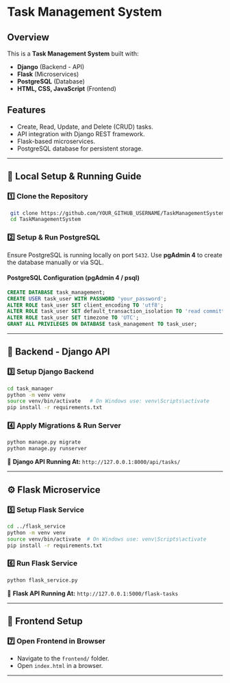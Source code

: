 # Task Management System

## Overview
This is a **Task Management System** built with:
- **Django** (Backend - API)
- **Flask** (Microservices)
- **PostgreSQL** (Database)
- **HTML, CSS, JavaScript** (Frontend)

## Features
- Create, Read, Update, and Delete (CRUD) tasks.
- API integration with Django REST framework.
- Flask-based microservices.
- PostgreSQL database for persistent storage.
---

## 🚀 Local Setup & Running Guide
### **1️⃣ Clone the Repository**
```sh
 git clone https://github.com/YOUR_GITHUB_USERNAME/TaskManagementSystem.git
 cd TaskManagementSystem
```

### **2️⃣ Setup & Run PostgreSQL**
Ensure PostgreSQL is running locally on port `5432`. Use **pgAdmin 4** to create the database manually or via SQL.

#### **PostgreSQL Configuration** (pgAdmin 4 / psql)
```sql
CREATE DATABASE task_management;
CREATE USER task_user WITH PASSWORD 'your_password';
ALTER ROLE task_user SET client_encoding TO 'utf8';
ALTER ROLE task_user SET default_transaction_isolation TO 'read committed';
ALTER ROLE task_user SET timezone TO 'UTC';
GRANT ALL PRIVILEGES ON DATABASE task_management TO task_user;
```

---

## 📌 **Backend - Django API**
### **3️⃣ Setup Django Backend**
```sh
cd task_manager
python -m venv venv
source venv/bin/activate   # On Windows use: venv\Scripts\activate
pip install -r requirements.txt
```

### **4️⃣ Apply Migrations & Run Server**
```sh
python manage.py migrate
python manage.py runserver
```
📍 **Django API Running At:** `http://127.0.0.1:8000/api/tasks/`

---

## ⚙️ **Flask Microservice**
### **5️⃣ Setup Flask Service**
```sh
cd ../flask_service
python -m venv venv
source venv/bin/activate  # On Windows use: venv\Scripts\activate
pip install -r requirements.txt
```

### **6️⃣ Run Flask Service**
```sh
python flask_service.py
```
📍 **Flask API Running At:** `http://127.0.0.1:5000/flask-tasks`

---

## 🎨 **Frontend Setup**
### **7️⃣ Open Frontend in Browser**
- Navigate to the `frontend/` folder.
- Open `index.html` in a browser.

---
